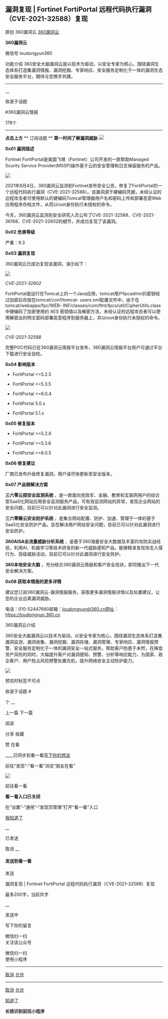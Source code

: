 ##  漏洞复现 | Fortinet FortiPortal 远程代码执行漏洞（CVE-2021-32588）复现

原创 360漏洞云  [ 360漏洞云 ](javascript:void\(0\);)

**360漏洞云** ![]()

微信号 loudongyun360

功能介绍
360安全大脑漏洞云是以技术为驱动，以安全专家为核心，围绕漏洞生态体系打造集漏洞情报、漏洞挖掘、专家响应、安全服务定制化于一体的漏洞生态安全服务平台，期待与您携手共建。

____

__

收录于话题

#360漏洞云情报

178个

**                     **

  

 **点击上方** **  订阅话题 ** **第一时间了解漏洞威胁**
**![](https://raw.githubusercontent.com/tuchuang9/tc1/refs/heads/main/public/20210814115038.png)**  

 **0x01  漏洞描述**

  

Fortinet FortiPortal是美国飞塔（Fortinet）公司开发的一款帮助Managed Scurity Service
Provider(MSSP)操作基于云的安全管理和日志保留服务的产品。

![](https://raw.githubusercontent.com/tuchuang9/tc1/refs/heads/main/public/20210814115041.png)

2021年8月4日，360漏洞云监测到Fortinet发布安全公告，修复了FortiPortal的一个远程代码执行漏洞（CVE-2021-32588）。该漏洞源于硬编码凭据，未经认证的远程攻击者可使用默认的硬编码Tomcat管理器用户名和密码上传和部署恶意Web应用程序存档文件，从而以root身份执行未授权的命令。

今天，360漏洞云监测到安全研究人员公布了CVE-2021-32588、CVE-2021-36168、CVE-2021-32602的细节，并成功复现了该漏洞。  

  

 **0x02 危害等级**

  

严重：9.3

  

 **0x03 漏洞复现**

  

360漏洞云已成功复现该漏洞，演示如下：

![](https://raw.githubusercontent.com/tuchuang9/tc1/refs/heads/main/public/20210814115042.png)

 _CVE-2021-32602_

FortiPortal是运行在Tomcat上的一个Java应用，tomcat用户fpcadmin的密钥经过加密后存放在tomcat/conf/tomcat-
users.xml配置文件中，由于在tomcat/webapps/fpc/WEB-
INF/classes/com/ftnt/fpcs/util/CipherUtils.class中硬编码了加密使用的 AES
密钥值以及解密方法，未经认证的远程攻击者可以使用解密出的明文密码部署恶意程序到服务器上，并以root身份执行未授权的命令。

![](https://raw.githubusercontent.com/tuchuang9/tc1/refs/heads/main/public/20210814115043.png)

 _CVE-2021-32588_

完整POC代码已在360漏洞云情报平台发布，360漏洞云情报平台用户可通过平台下载进行安全自检。  

  

 **0x04  影响版本**

  

  * FortiPortal <=5.2.5

  * FortiPortal <=5.3.5

  * FortiPortal <=6.0.4

  * FortiPortal 5.0.x

  * FortiPortal 5.1.x

  

 **0x05  修复版本**

  

  * FortiPortal >=5.2.6 

  * FortiPortal >=5.3.6 

  * FortiPortal >=6.0.5 

  

 **0x06  修复建议**

  

厂商已发布升级修复漏洞，用户请尽快更新至安全版本。

  

 **0x07  产品侧解决方案**

  

 **三六零云探安全监测系统**
，是一款面向党政军、金融、教育和互联网用户的综合型SaaS化网站应用安全监测服务产品，可有效监测网站的异常，发现企业网站的安全问题，目前已可以针对此漏洞进行安全监测。

  
 **三六零磐云安全防护系统**
，是集合网站配置、防护、加速、管理于一体的基于SaaS化安全防护产品，旨在解决用户网站安全问题，目前已可以针对此漏洞进行安全防护。

  
 **360AISA全流量威胁分析系统**
，是基于360海量安全大数据及丰富的攻防实战经验，利用AI、机器学习等技术研发的新一代威胁感知产品，能够精准发现攻击入侵行为、高级威胁活动，目前已可以针对此漏洞进行安全防护。

  
 **360本地安全大脑** ，充分结合360漏洞云情报和客户安全现状，即将推出下一代安全解决方案。



 **0x08  获取本情报的更多详情**

  

建议您订阅360漏洞云-漏洞情报服务，获取更多漏洞情报详情以及处置建议，让您的企业远离漏洞威胁。

电话：010-52447660邮箱：loudongyun@360.cn网址：https://loudongyun.360.cn

  

360漏洞云介绍

360安全大脑漏洞云以技术为驱动，以安全专家为核心，围绕漏洞生态体系打造集漏洞监测、漏洞收集、漏洞挖掘、漏洞存储、漏洞管理、专家响应、漏洞情报预警、安全服务定制化于一体的漏洞安全一站式服务，帮助客户防患于未然，在降低资产风险的同时，大幅提升客户对漏洞感知、预警、分析等响应能力，为国家、政企客户、用户抢占风险预警处置先机，提升网络安全主动防护能力。

  

![](https://raw.githubusercontent.com/tuchuang9/tc1/refs/heads/main/public/20210814115044.png)

预览时标签不可点

收录于话题 #

个 __

上一篇 下一篇

阅读

分享 收藏

赞 在看

____已同步到看一看[写下你的想法](javascript:;)

前往“发现”-“看一看”浏览“朋友在看”

![](//res.wx.qq.com/mmbizwap/zh_CN/htmledition/images/pic/appmsg/pic_like_comment55871f.png)

前往看一看

**看一看入口已关闭**

在“设置”-“通用”-“发现页管理”打开“看一看”入口

[我知道了](javascript:;)

__

已发送

取消 __

####  发送到看一看

发送

漏洞复现 | Fortinet FortiPortal 远程代码执行漏洞（CVE-2021-32588）复现

最多200字，当前共字

__

发送中

写下你的留言

微信扫一扫  
关注该公众号

微信扫一扫  
使用小程序

****

[取消](javascript:void\(0\);) [允许](javascript:void\(0\);)

****

[取消](javascript:void\(0\);) [允许](javascript:void\(0\);)

[知道了](javascript:;)

**长按识别前往小程序**

![]()

